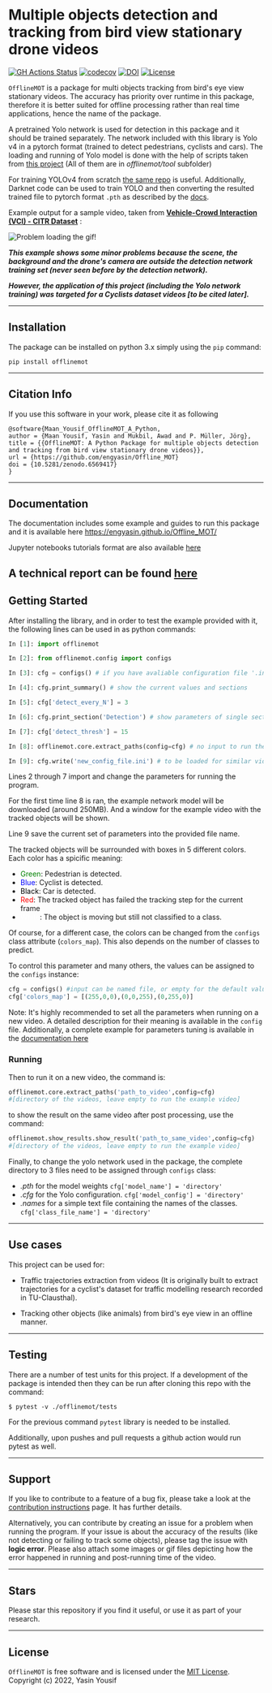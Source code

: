 Multiple objects detection and tracking from bird view stationary drone videos
=========
[![GH Actions Status](https://github.com/engyasin/Offline_MOT/workflows/PyTest/badge.svg)](https://github.com/engyasin/Offline_MOT/actions?query=branch%3Amain)
[![codecov](https://codecov.io/gh/engyasin/Offline_MOT/branch/main/graph/badge.svg)](https://codecov.io/gh/engyasin/Offline_MOT/branch/main)
[![DOI](https://zenodo.org/badge/403068329.svg)](https://zenodo.org/badge/latestdoi/403068329)
[![License](https://img.shields.io/badge/License-MIT-blue.svg)](https://opensource.org/licenses/MIT)

`OfflineMOT` is a package for multi objects tracking from bird's eye view stationary videos. The accuracy has priority over runtime in this package, therefore it is better suited for offline processing rather than real time applications, hence the name of the package.

A pretrained Yolo network is used for detection in this package and it should be trained separately. The network included with this library is Yolo v4 in a pytorch format (trained to detect pedestrians, cyclists and cars). The loading and running of Yolo model is done with the help of scripts taken from [this project](https://github.com/Tianxiaomo/pytorch-YOLOv4) (All of them are in *offlinemot/tool* subfolder)

For training YOLOv4 from scratch [the same repo](https://github.com/Tianxiaomo/pytorch-YOLOv4) is useful. Additionally, Darknet code can be used to train YOLO and then converting the resulted trained file to pytorch format `.pth` as described by the [docs](https://engyasin.github.io/Offline_MOT/html/tutorials/A_Working_Example.html). 

Example output for a sample video, taken from [**Vehicle-Crowd Interaction  (VCI) - CITR Dataset**](https://github.com/dongfang-steven-yang/vci-dataset-citr) :

![Problem loading the gif!](docs/sources/../source/_static/output.gif)


***This example shows some minor problems because the scene, the background and the drone's camera are outside the detection network training set (never seen before by the detection network).***

***However, the application of this project (including the Yolo network training) was targeted for a Cyclists dataset videos [to be cited later].***

--------------------

## Installation

The package can be installed on python 3.x simply using the `pip` command:

```
pip install offlinemot
```
--------------------


## Citation Info
If you use this software in your work, please cite it as following

```
@software{Maan_Yousif_OfflineMOT_A_Python,
author = {Maan Yousif, Yasin and Mukbil, Awad and P. Müller, Jörg},
title = {{OfflineMOT: A Python Package for multiple objects detection and tracking from bird view stationary drone videos}},
url = {https://github.com/engyasin/Offline_MOT}
doi = {10.5281/zenodo.6569417}
}
```

--------------------
## Documentation

The documentation includes some example and guides to run this package and it is available here https://engyasin.github.io/Offline_MOT/

Jupyter notebooks tutorials format are also available [here](docs/source/tutorials)

A technical report can be found [here](paper/paper.pdf) 
--------------------
## Getting Started

After installing the library, and in order to test the example provided with it, the following lines can be used in as python commands:

```python
In [1]: import offlinemot

In [2]: from offlinemot.config import configs

In [3]: cfg = configs() # if you have avaliable configuration file '.ini', you can pass it

In [4]: cfg.print_summary() # show the current values and sections

In [5]: cfg['detect_every_N'] = 3

In [6]: cfg.print_section('Detection') # show parameters of single section

In [7]: cfg['detect_thresh'] = 15

In [8]: offlinemot.core.extract_paths(config=cfg) # no input to run the example video

In [9]: cfg.write('new_config_file.ini') # to be loaded for similar videos

```
Lines 2 through 7 import and change the parameters for running the program.

For the first time line 8 is ran, the example network model will be downloaded (around 250MB). And a window for the example video with the tracked objects will be shown.

Line 9 save the current set of parameters into the provided file name.

The tracked objects will be surrounded with boxes in 5 different colors. Each color has a spicific meaning:

- <span style="color:green">Green</span>: Pedestrian is detected.
- <span style="color:blue">Blue</span>: Cyclist is detected.
- <span style="color:black">Black</span>: Car is detected.
- <span style="color:red">Red</span>: The tracked object has failed the tracking step for the current frame
- <span style="color:white">White</span>: The object is moving but still not classified to a class.

Of course, for a different case, the colors can be changed from the `configs` class attribute (`colors_map`). This also depends on the number of classes to predict.

To control this parameter and many others, the values can be assigned to the `configs` instance:

```python
cfg = configs() #input can be named file, or empty for the default values.
cfg['colors_map'] = [(255,0,0),(0,0,255),(0,255,0)]
```


Note: It's highly recommended to set all the parameters when running on a new video. A detailed description for their meaning is available in the `config` file. Additionally, a complete example for parameters tuning is available in the [documentation here](https://engyasin.github.io/Offline_MOT/html/tutorials/A_Working_Example.html)

### Running

Then to run it on a new video, the command is:

```python
offlinemot.core.extract_paths('path_to_video',config=cfg) 
#[directory of the videos, leave empty to run the example video]
```
to show the result on the same video after post processing, use the command:

```python
offlinemot.show_results.show_result('path_to_same_video',config=cfg)
#[directory of the videos, leave empty to run the example video]
```

Finally, to change the yolo network used in the package, the complete directory to 3 files need to be assigned through `configs` class:

- *.pth* for the model weights  `cfg['model_name'] = 'directory'`
- *.cfg* for the Yolo configuration. `cfg['model_config'] = 'directory'`
- *.names* for a simple text file containing the names of the classes.  `cfg['class_file_name'] = 'directory'`

---------------------
## Use cases

This project can be used for:

* Traffic trajectories extraction from videos (It is originally built to extract trajectories for a cyclist's dataset for traffic modelling research recorded in TU-Clausthal).

* Tracking other objects (like animals) from bird's eye view in an offline manner.

--------------------

## Testing

There are a number of test units for this project. If a development of the package is intended then they can be run after cloning this repo with the command:
```
$ pytest -v ./offlinemot/tests
```

For the previous command `pytest` library is needed to be installed.

Additionally, upon pushes and pull requests a github action would run pytest as well.

--------------------

## Support

If you like to contribute to a feature of a bug fix, please take a look at the [contribution instructions](CONTRIBUTING.md) page. It has further details.


Alternatively, you can contribute by creating an issue for a problem when running the program. If your issue is about the accuracy of the results (like not detecting or failing to track some objects), please tag the issue with **logic error**. Please also attach some images or gif files depicting how the error happened in running and post-running time of the video.

--------------------
## Stars

Please star this repository if you find it useful, or use it as part of your research.

--------------------
## License
`OfflineMOT` is free software and is licensed under the [MIT License](https://choosealicense.com/licenses/mit/). Copyright (c) 2022, Yasin Yousif 
